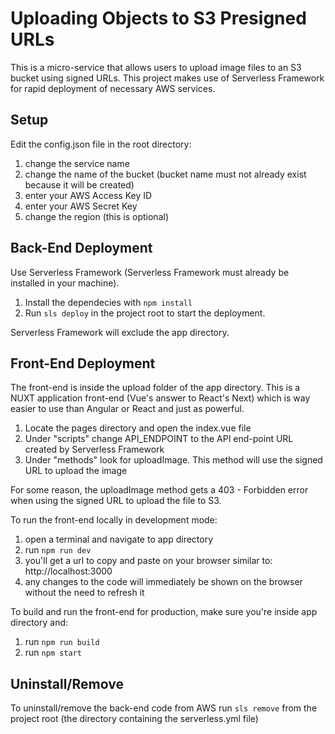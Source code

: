 # Uploading Objects to S3 Presigned URLs
This is a micro-service that allows users to upload image files to an S3 bucket using signed URLs. This project makes use of Serverless Framework for rapid deployment of necessary AWS services.

## Setup

Edit the config.json file in the root directory:
1. change the service name
2. change the name of the bucket (bucket name must not already exist because it will be created)
3. enter your AWS Access Key ID
4. enter your AWS Secret Key
5. change the region (this is optional)

## Back-End Deployment

Use Serverless Framework (Serverless Framework must already be installed in your machine). 
1. Install the dependecies with `npm install` 
2. Run `sls deploy` in the project root to start the deployment.

Serverless Framework will exclude the app directory.

## Front-End Deployment
The front-end is inside the upload folder of the app directory. This is a NUXT application front-end (Vue's answer to React's Next) which is way easier to use than Angular or React and just as powerful. 

1. Locate the pages directory and open the index.vue file
2. Under "scripts" change API_ENDPOINT to the API end-point URL created by Serverless Framework
3. Under "methods" look for uploadImage. This method will use the signed URL to upload the image

For some reason, the uploadImage method gets a 403 - Forbidden error when using the signed URL to upload the file to S3.

To run the front-end locally in development mode:

1. open a terminal and navigate to app directory
2. run `npm run dev`
3. you'll get a url to copy and paste on your browser similar to: http://localhost:3000
4. any changes to the code will immediately be shown on the browser without the need to refresh it

To build and run the front-end for production, make sure you're inside app directory and:
1. run `npm run build`
2. run `npm start`

## Uninstall/Remove
To uninstall/remove the back-end code from AWS run `sls remove` from the project root (the directory containing the serverless.yml file)